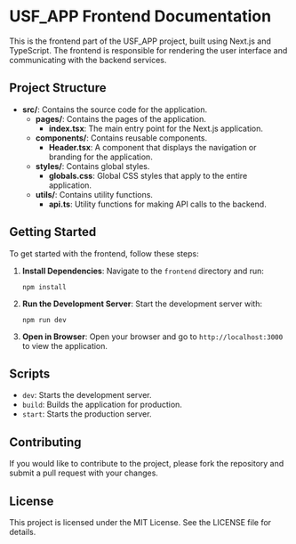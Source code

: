 # USF_APP Frontend Documentation

This is the frontend part of the USF_APP project, built using Next.js and TypeScript. The frontend is responsible for rendering the user interface and communicating with the backend services.

## Project Structure

- **src/**: Contains the source code for the application.
  - **pages/**: Contains the pages of the application.
    - **index.tsx**: The main entry point for the Next.js application.
  - **components/**: Contains reusable components.
    - **Header.tsx**: A component that displays the navigation or branding for the application.
  - **styles/**: Contains global styles.
    - **globals.css**: Global CSS styles that apply to the entire application.
  - **utils/**: Contains utility functions.
    - **api.ts**: Utility functions for making API calls to the backend.

## Getting Started

To get started with the frontend, follow these steps:

1. **Install Dependencies**: Navigate to the `frontend` directory and run:
   ```
   npm install
   ```

2. **Run the Development Server**: Start the development server with:
   ```
   npm run dev
   ```

3. **Open in Browser**: Open your browser and go to `http://localhost:3000` to view the application.

## Scripts

- `dev`: Starts the development server.
- `build`: Builds the application for production.
- `start`: Starts the production server.

## Contributing

If you would like to contribute to the project, please fork the repository and submit a pull request with your changes.

## License

This project is licensed under the MIT License. See the LICENSE file for details.